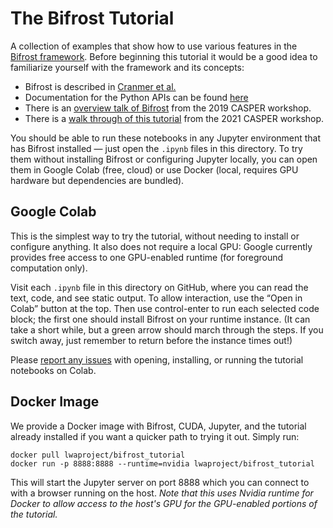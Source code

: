 # The Bifrost Tutorial

A collection of examples that show how to use various features in the [Bifrost framework](https://github.com/ledatelescope/bifrost/).  Before beginning this tutorial it would be a good idea to familiarize yourself with the framework and its concepts:

 * Bifrost is described in [Cranmer et al.](https://arxiv.org/abs/1708.00720)
 * Documentation for the Python APIs can be found [here](http://ledatelescope.github.io/bifrost/)
 * There is an [overview talk of Bifrost](https://www.youtube.com/watch?v=DXH89rOVVzg) from the 2019 CASPER workshop.
 * There is a [walk through of this tutorial](https://youtu.be/ktk2dkUssAA?t=20170) from the 2021 CASPER workshop.

You should be able to run these notebooks in any Jupyter environment that has Bifrost installed — just open the `.ipynb` files in this directory.  To try them without installing Bifrost or configuring Jupyter locally, you can open them in Google Colab (free, cloud) or use Docker (local, requires GPU hardware but dependencies are bundled).

## Google Colab

This is the simplest way to try the tutorial, without needing to install or configure anything. It also does not require a local GPU: Google currently provides free access to one GPU-enabled runtime (for foreground computation only).

Visit each `.ipynb` file in this directory on GitHub, where you can read the text, code, and see static output.  To allow interaction, use the “Open in Colab” button at the top.  Then use control-enter to run each selected code block; the first one should install Bifrost on your runtime instance. (It can take a short while, but a green arrow should march through the steps. If you switch away, just remember to return before the instance times out!)

Please [report any issues](https://github.com/ledatelescope/bifrost/issues) with opening, installing, or running the tutorial notebooks on Colab.

## Docker Image

We provide a Docker image with Bifrost, CUDA, Jupyter, and the tutorial already installed if you want a quicker path to trying it out.  Simply run:

 ```
 docker pull lwaproject/bifrost_tutorial
 docker run -p 8888:8888 --runtime=nvidia lwaproject/bifrost_tutorial
 ```

 This will start the Jupyter server on port 8888 which you can connect to with a browser running on the
 host.  *Note that this uses Nvidia runtime for Docker to allow access to the host's GPU for the GPU-enabled
 portions of the tutorial.*
